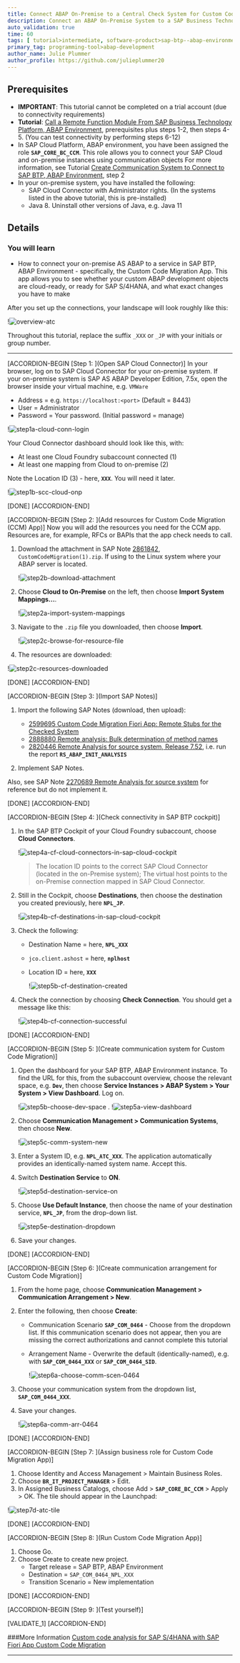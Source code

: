```yaml
---
title: Connect ABAP On-Premise to a Central Check System for Custom Code Migration Using ABAP Test Cockpit (ATC)
description: Connect an ABAP On-Premise System to a SAP Business Technology Platform (BTP), ABAP Environment containing the Custom Code Migration (CCM) App, ABAP Test Cockpit (ATC)
auto_validation: true
time: 60
tags: [ tutorial>intermediate, software-product>sap-btp--abap-environment, software-product>sap-business-technology-platform, tutorial>license]
primary_tag: programming-tool>abap-development
author_name: Julie Plummer
author_profile: https://github.com/julieplummer20
---
```


## Prerequisites
- **IMPORTANT**: This tutorial cannot be completed on a trial account (due to connectivity requirements)
- **Tutorial**: [Call a Remote Function Module From SAP Business Technology Platform, ABAP Environment](abap-env-rfc), prerequisites plus steps 1-2, then steps 4-5. (You can test connectivity by performing steps 6-12)
- In SAP Cloud Platform, ABAP environment, you have been assigned the role **`SAP_CORE_BC_CCM`**. This role allows you to connect your SAP Cloud and on-premise instances using communication objects For more information, see Tutorial [Create Communication System to Connect to SAP BTP, ABAP Environment](abap-environment-s4hanacloud), step 2
-	In your on-premise system, you have installed the following:
    - SAP Cloud Connector with Administrator rights. (In the systems listed in the above tutorial, this is pre-installed)
    - Java 8. Uninstall other versions of Java, e.g. Java 11


## Details
### You will learn
  - How to connect your on-premise AS ABAP to a service in SAP BTP, ABAP Environment - specifically, the Custom Code Migration App. This app allows you to see whether your custom ABAP development objects are cloud-ready, or ready for SAP S/4HANA, and what exact changes you have to make

After you set up the connections, your landscape will look roughly like this:

!![overview-atc](overview-atc.png)

Throughout this tutorial, replace the suffix `_XXX` or `_JP` with your initials or group number.

---

[ACCORDION-BEGIN [Step 1: ](Open SAP Cloud Connector)]
In your browser, log on to SAP Cloud Connector for your on-premise system. If your on-premise system is SAP AS ABAP Developer Edition, 7.5x, open the browser inside your virtual machine, e.g. `VMWare`

  - Address = e.g. `https://localhost:<port>` (Default = 8443)
  - User = Administrator
  - Password = Your password. (Initial password = manage)

  !![step1a-cloud-conn-login](step1a-cloud-conn-login.png)

Your Cloud Connector dashboard should look like this, with:

- At least one Cloud Foundry subaccount connected (1)
- At least one mapping from Cloud to on-premise (2)

Note the Location ID (3) - here, **`XXX`**. You will need it later.

  !![step1b-scc-cloud-onp](step1b-scc-cloud-onp.png)

[DONE]
[ACCORDION-END]


[ACCORDION-BEGIN [Step 2: ](Add resources for Custom Code Migration (CCM) App)]
Now you will add the resources you need for the CCM app. Resources are, for example, RFCs or BAPIs that the app check needs to call.

1. Download the attachment in SAP Note [2861842](https://launchpad.support.sap.com/#/notes/2861842), `CustomCodeMigration(1).zip`. If using to the Linux system where your ABAP server is located.

    !![step2b-download-attachment](step2b-download-attachment.png)

2. Choose **Cloud to On-Premise** on the left, then choose **Import System Mappings...**.

    !![step2a-import-system-mappings](step2a-import-system-mappings.png)

3. Navigate to the `.zip` file you downloaded, then choose **Import**.

    !![step2c-browse-for-resource-file](step2c-browse-for-resource-file.png)

4. The resources are downloaded:

!![step2c-resources-downloaded](step2c-resources-downloaded.png)

[DONE]
[ACCORDION-END]


[ACCORDION-BEGIN [Step 3: ](Import SAP Notes)]
1.	Import the following SAP Notes (download, then upload):
    - [2599695 Custom Code Migration Fiori App: Remote Stubs for the Checked System](https://launchpad.support.sap.com/#/notes/2599695)
    - [2888880 Remote analysis: Bulk determination of method names](https://launchpad.support.sap.com/#/notes/2888880)
    - [2820446 Remote Analysis for source system, Release 7.52](https://launchpad.support.sap.com/#/notes/2820446), i.e. run the report **`RS_ABAP_INIT_ANALYSIS`**

2.	Implement SAP Notes.

Also, see SAP Note [2270689 Remote Analysis for source system](https://launchpad.support.sap.com/#/notes/2270689) for reference but do not implement it.

[DONE]
[ACCORDION-END]

[ACCORDION-BEGIN [Step 4: ](Check connectivity in SAP BTP cockpit)]
1. In the SAP BTP Cockpit of your Cloud Foundry subaccount, choose **Cloud Connectors**.

    !![step4a-cf-cloud-connectors-in-sap-cloud-cockpit](step4a-cf-cloud-connectors-in-sap-cloud-cockpit.png)

    > The location ID points to the correct SAP Cloud Connector (located in the on-Premise system); The virtual host points to the on-Premise connection mapped in SAP Cloud Connector.

2. Still in the Cockpit, choose **Destinations**, then choose the destination you created previously, here **`NPL_JP`**.

    !![step4b-cf-destinations-in-sap-cloud-cockpit](step4b-cf-destinations-in-sap-cloud-cockpit.png)

3. Check the following:
    - Destination Name = here, **`NPL_XXX`**
    - `jco.client.ashost` = here, **`nplhost`**
    - Location ID = here, **`XXX`**

      !![step5b-cf-destination-created](step5b-cf-destination-created.png)

4. Check the connection by choosing **Check Connection**. You should get a message like this:

    !![step4b-cf-connection-successful](step4b-cf-connection-successful.png)

[DONE]
[ACCORDION-END]

[ACCORDION-BEGIN [Step 5: ](Create communication system for Custom Code Migration)]
1. Open the dashboard for your SAP BTP, ABAP Environment instance. To find the URL for this, from the subaccount overview, choose the relevant space, e.g. **`Dev`**, then choose **Service Instances > ABAP System > Your System > View Dashboard**. Log on.

    !![step5b-choose-dev-space](step5b-choose-dev-space.png)
    .
    !![step5a-view-dashboard](step5a-view-dashboard.png)

2. Choose **Communication Management > Communication Systems**, then choose **New**.

    !![step5c-comm-system-new](step5c-comm-system-new.png)

3. Enter a System ID, e.g. **`NPL_ATC_XXX`**. The application automatically provides an identically-named system name. Accept this.

4. Switch **Destination Service** to **ON**.

    !![step5d-destination-service-on](step5d-destination-service-on.png)

5. Choose **Use Default Instance**, then choose the name of your destination service, **`NPL_JP`**, from the drop-down list.

    !![step5e-destination-dropdown](step5e-destination-dropdown.png)

6. Save your changes.

[DONE]
[ACCORDION-END]


[ACCORDION-BEGIN [Step 6: ](Create communication arrangement for Custom Code Migration)]
1. From the home page, choose **Communication Management > Communication Arrangement > New**.

2. Enter the following, then choose **Create**:

    - Communication Scenario **`SAP_COM_0464`** - Choose from the dropdown list. If this communication scenario does not appear, then you are missing the correct authorizations and cannot complete this tutorial
    - Arrangement Name - Overwrite the default (identically-named), e.g. with **`SAP_COM_0464_XXX`** or **`SAP_COM_0464_SID`**.

      !![step6a-choose-comm-scen-0464](step6a-choose-comm-scen-0464.png)

3. Choose your communication system from the dropdown list, **`SAP_COM_0464_XXX`**.

4. Save your changes.

    !![step6a-comm-arr-0464](step6a-comm-arr-0464.png)

[DONE]
[ACCORDION-END]


[ACCORDION-BEGIN [Step 7: ](Assign business role for Custom Code Migration App)]
1.	Choose Identity and Access Management > Maintain Business Roles.
2.	Choose **`BR_IT_PROJECT_MANAGER`** > Edit.
3.	In Assigned Business Catalogs, choose Add > **`SAP_CORE_BC_CCM`** > Apply > OK.
The tile should appear in the Launchpad:

  !![step7d-atc-tile](step7d-atc-tile.png)


[DONE]
[ACCORDION-END]

[ACCORDION-BEGIN [Step 8: ](Run Custom Code Migration App)]
1.	Choose Go.
2.	Choose Create to create new project.
    -	Target release = SAP BTP, ABAP Environment
    -	Destination = `SAP_COM_0464_NPL_XXX`
    -	Transition Scenario = New implementation



[DONE]
[ACCORDION-END]

[ACCORDION-BEGIN [Step 9: ](Test yourself)]

[VALIDATE_1]
[ACCORDION-END]

###More Information
[Custom code analysis for SAP S/4HANA with SAP Fiori App Custom Code Migration](https://blogs.sap.com/2019/02/27/custom-code-analysis-for-sap-s4hana-with-sap-fiori-app-custom-code-migration/)

---
